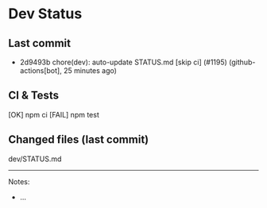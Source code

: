# Dev Status

## Last commit
- 2d9493b chore(dev): auto-update STATUS.md [skip ci] (#1195) (github-actions[bot], 25 minutes ago)
## CI & Tests
[OK] npm ci
[FAIL] npm test

## Changed files (last commit)
dev/STATUS.md

---
Notes:
- ...
